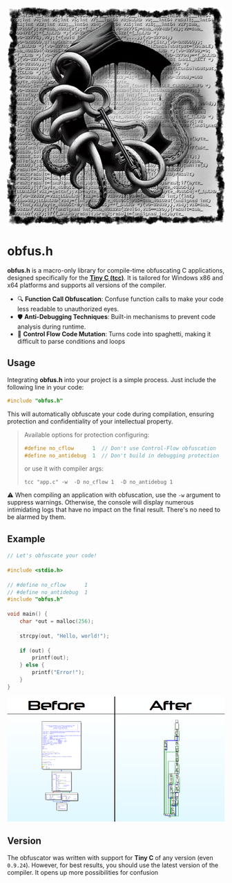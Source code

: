 ![](obfus.h.png)
# obfus.h
**obfus.h** is a macro-only library for compile-time obfuscating C applications, designed specifically for the **[Tiny C (tcc)](https://bellard.org/tcc/)**. It is tailored for Windows x86 and x64 platforms and supports all versions of the compiler.

- 🔍 **Function Call Obfuscation**: Confuse function calls to make your code less readable to unauthorized eyes.
- 🛡️ **Anti-Debugging Techniques**: Built-in mechanisms to prevent code analysis during runtime.
- 🔄 **Control Flow Code Mutation**: Turns code into spaghetti, making it difficult to parse conditions and loops

## Usage

Integrating **obfus.h** into your project is a simple process. Just include the following line in your code:
```c
#include "obfus.h"
```
This will automatically obfuscate your code during compilation, ensuring protection and confidentiality of your intellectual property.

> Available options for protection configuring:
> ```c
> #define no_cflow      1  // Don't use Control-Flow obfuscation
> #define no_antidebug  1  // Don't build in debugging protection
> ```
> or use it with compiler args:
> 
> ```
> tcc "app.c" -w  -D no_cflow 1  -D no_antidebug 1
> ```

⚠️ When compiling an application with obfuscation, use the `-w` argument to suppress warnings. Otherwise, the console will display numerous intimidating logs that have no impact on the final result. There's no need to be alarmed by them.

## Example
```c
// Let's obfuscate your code!

#include <stdio.h>

// #define no_cflow      1
// #define no_antidebug  1
#include "obfus.h"

void main() {
    char *out = malloc(256);

    strcpy(out, "Hello, world!");

    if (out) {
        printf(out);
    } else {
        printf("Error!");
    }
}
```

![](before_and_after.png)

## Version
The obfuscator was written with support for **Tiny C** of any version (even `0.9.24`). However, for best results, you should use the latest version of the compiler. It opens up more possibilities for confusion